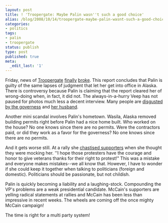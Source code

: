 ```yaml
---
layout: post
title: ! 'Troopergate: Maybe Palin wasn''t such a good choice'
alias: /blog/2008/10/14/troopergate-maybe-palin-wasnt-such-a-good-choice/
categories:
- politics
tags:
- palin
- troopergate
status: publish
type: post
published: true
meta:
  _edit_last: '1'
---
```

Friday, news of <a title="Wikipedia: Troopergate" href="http://en.wikipedia.org/wiki/Alaska_Public_Safety_Commissioner_dismissal" target="_blank">Troopergate</a> <a title="Troopergate investigation was stalled" href="http://www.independent.ie/world-news/americas/troopergate-inquiry-being-stalled-for-vote-1469839.html" target="_blank">finally</a> <a title="AP article on Troopergate" href="http://ap.google.com/article/ALeqM5jOTk11gvqDAgD0cY3i4WjI_2YOxwD93O5ESG0" target="_blank">broke</a>. This report concludes that Palin is guilty of the same lapses of judgment that let her get into office in Alaska. There is controversy because Palin is claiming that the report cleared her of wrong-doing when, in fact, it did not. The always-in-a-hurry Veep has not paused for photos much less a decent interview. Many people are <a title="Op-ed about Palin" href="http://www.dallasnews.com/sharedcontent/dws/dn/opinion/editorials/stories/DN-trooper_14edi.State.Edition1.24f8dd2.html" target="_blank">disgusted by the governess</a> and <a title="Palin's husband under fire too" href="http://latimesblogs.latimes.com/washington/2008/10/sarah-palins-hu.html" target="_blank">her husband</a>.

Another mini scandal involves Palin's hometown. Wasila, Alaska removed building permits right before Palin had a nice home built. Who worked on the house? No one knows since there are no permits. Were the contractors paid, or did they work as a favor for the governess? No one knows since there are no permits.

And it gets worse still. At a rally she <a title="Whoops" href="http://www.nytimes.com/aponline/washington/AP-Palin.html" target="_blank">chastised supporters</a> when she thought they were mocking her. ''I hope those protesters have the courage and honor to give veterans thanks for their right to protest!" This was a mistake and everyone makes mistakes--we all know that. However, I have to wonder if she could keep it together when talking to politicians (foreign and domestic). Politicians should be passionate, but not childish.

Palin is quickly becoming a liability and a laughing-stock. Compounding the VP's problems are a weak presidential candidate. McCain's supporters are yelling radical statements at rallies and McCain has been less than impressive in recent weeks. The wheels are coming off the once mighty McCain campaign!

The time is right for a multi party system!
